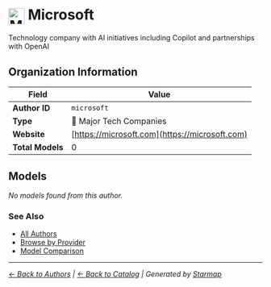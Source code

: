 # <img src="https://raw.githubusercontent.com/agentstation/starmap/master/internal/embedded/logos/microsoft.svg" alt="Microsoft" width="32" height="32" style="vertical-align: middle;"> Microsoft
  
  
Technology company with AI initiatives including Copilot and partnerships with OpenAI
  
  
## Organization Information
  
| Field | Value |
|---------|---------|
| **Author ID** | `microsoft` |
| **Type** | 🏢 Major Tech Companies |
| **Website** | [https://microsoft.com](https://microsoft.com) |
| **Total Models** | 0 |

  
## Models
  
*No models found from this author.*
  
### See Also
  
- [All Authors](../)
- [Browse by Provider](../../providers/)
- [Model Comparison](../../models/)
  
---
*_[← Back to Authors](../) | [← Back to Catalog](../../) | Generated by [Starmap](https://github.com/agentstation/starmap)_*